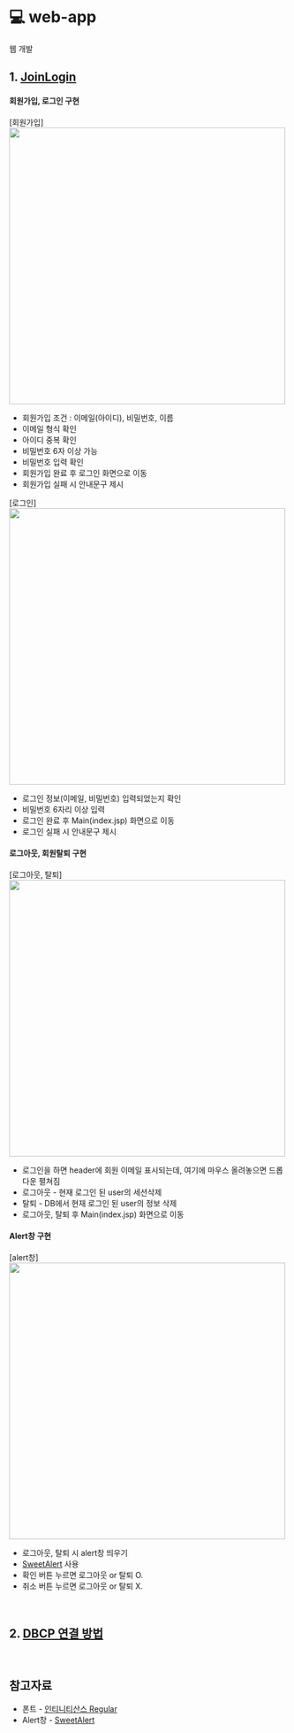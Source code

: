 # :computer: web-app
웹 개발

## 1. [JoinLogin](./JoinLogin)
#### 회원가입, 로그인 구현   

[회원가입]  
<img src="https://user-images.githubusercontent.com/35367660/120069063-e5ffd500-c0be-11eb-8795-106ffdd62a16.PNG" width="500">
* 회원가입 조건 : 이메일(아이디), 비밀번호, 이름
* 이메일 형식 확인
* 아이디 중복 확인
* 비밀번호 6자 이상 가능
* 비밀번호 입력 확인
* 회원가입 완료 후 로그인 화면으로 이동
* 회원가입 실패 시 안내문구 제시

[로그인]   
<img src="https://user-images.githubusercontent.com/35367660/120069065-e7310200-c0be-11eb-9202-7be2af753ab9.PNG" width="500">
* 로그인 정보(이메일, 비밀번호) 입력되었는지 확인
* 비밀번호 6자리 이상 입력
* 로그인 완료 후 Main(index.jsp) 화면으로 이동
* 로그인 실패 시 안내문구 제시

#### 로그아웃, 회원탈퇴 구현   

[로그아웃, 탈퇴]  
<img src="https://user-images.githubusercontent.com/35367660/120622432-c3dccd00-c499-11eb-9093-736d8bb79889.PNG" width="500">
* 로그인을 하면 header에 회원 이메일 표시되는데, 여기에 마우스 올려놓으면 드롭다운 펼쳐짐
* 로그아웃 - 현재 로그인 된 user의 세션삭제
* 탈퇴 - DB에서 현재 로그인 된 user의 정보 삭제
* 로그아웃, 탈퇴 후 Main(index.jsp) 화면으로 이동

#### Alert창 구현

[alert창]    
<img src="https://user-images.githubusercontent.com/35367660/120622421-c17a7300-c499-11eb-9cc9-764ad27042a0.PNG" width="500">
* 로그아웃, 탈퇴 시 alert창 띄우기
* [SweetAlert](https://sweetalert.js.org/) 사용
* 확인 버튼 누르면 로그아웃 or 탈퇴 O.
* 취소 버튼 누르면 로그아웃 or 탈퇴 X.

<br />

## 2. [DBCP 연결 방법](./DBCP연결)

<br />

## 참고자료
* 폰트 - [인티니티산스 Regular](https://noonnu.cc/font_page/426)
* Alert창 - [SweetAlert](https://sweetalert.js.org/)
